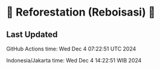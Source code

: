 
# 🌳 Reforestation (Reboisasi) 🌲

## Last Updated

GitHub Actions time: Wed Dec  4 07:22:51 UTC 2024

Indonesia/Jakarta time: Wed Dec  4 14:22:51 WIB 2024
